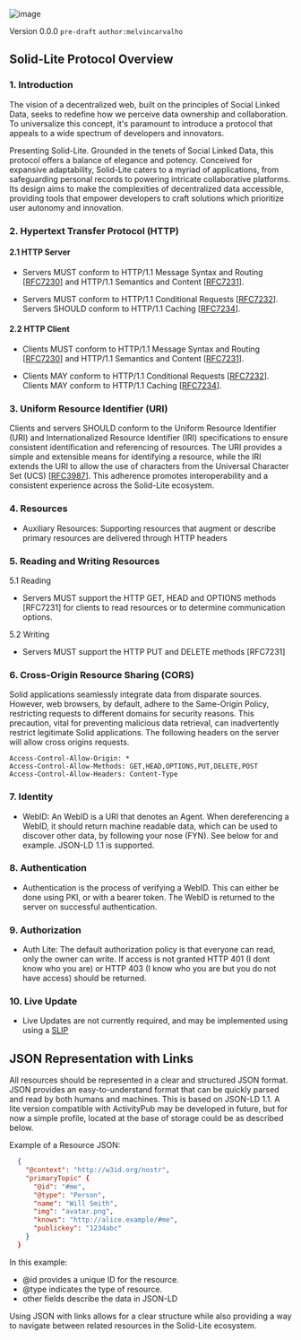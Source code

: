 ![image](https://github.com/solid-lite/draft-spec/assets/65864/d9b22bad-de6c-4f8a-97ec-827b1caafa56)

Version 0.0.0 `pre-draft` `author:melvincarvalho`

## Solid-Lite Protocol Overview

### 1. Introduction

The vision of a decentralized web, built on the principles of Social Linked Data, seeks to redefine how we perceive data ownership and collaboration. To universalize this concept, it's paramount to introduce a protocol that appeals to a wide spectrum of developers and innovators.

Presenting Solid-Lite. Grounded in the tenets of Social Linked Data, this protocol offers a balance of elegance and potency. Conceived for expansive adaptability, Solid-Lite caters to a myriad of applications, from safeguarding personal records to powering intricate collaborative platforms. Its design aims to make the complexities of decentralized data accessible, providing tools that empower developers to craft solutions which prioritize user autonomy and innovation.

### 2. Hypertext Transfer Protocol (HTTP)

#### 2.1 HTTP Server

- Servers MUST conform to HTTP/1.1 Message Syntax and Routing [[RFC7230](https://solidproject.org/TR/protocol#bib-rfc7230)] and HTTP/1.1 Semantics and Content [[RFC7231](https://solidproject.org/TR/protocol#bib-rfc7231)].

- Servers MUST conform to HTTP/1.1 Conditional Requests [[RFC7232](https://solidproject.org/TR/protocol#bib-rfc7232)]. Servers SHOULD conform to HTTP/1.1 Caching [[RFC7234](https://solidproject.org/TR/protocol#bib-rfc7234)]. 

#### 2.2 HTTP Client

- Clients MUST conform to HTTP/1.1 Message Syntax and Routing [[RFC7230](https://solidproject.org/TR/protocol#bib-rfc7230)] and HTTP/1.1 Semantics and Content [[RFC7231](https://solidproject.org/TR/protocol#bib-rfc7231)]. 

- Clients MAY conform to HTTP/1.1 Conditional Requests [[RFC7232](https://solidproject.org/TR/protocol#bib-rfc7232)]. Clients MAY conform to HTTP/1.1 Caching [[RFC7234](https://solidproject.org/TR/protocol#bib-rfc7234)]. 

### 3. Uniform Resource Identifier (URI)

Clients and servers SHOULD conform to the Uniform Resource Identifier (URI) and Internationalized Resource Identifier (IRI) specifications to ensure consistent identification and referencing of resources. The URI provides a simple and extensible means for identifying a resource, while the IRI extends the URI to allow the use of characters from the Universal Character Set (UCS) [[RFC3987](https://solidproject.org/TR/protocol#bib-rfc3987)]. This adherence promotes interoperability and a consistent experience across the Solid-Lite ecosystem.

### 4. Resources
- Auxiliary Resources: Supporting resources that augment or describe primary resources are delivered through HTTP headers

### 5. Reading and Writing Resources

5.1 Reading

- Servers MUST support the HTTP GET, HEAD and OPTIONS methods [RFC7231] for clients to read resources or to determine communication options. 

5.2 Writing

- Servers MUST support the HTTP PUT and DELETE methods [RFC7231]

### 6. Cross-Origin Resource Sharing (CORS)

Solid applications seamlessly integrate data from disparate sources. However, web browsers, by default, adhere to the Same-Origin Policy, restricting requests to different domains for security reasons. This precaution, vital for preventing malicious data retrieval, can inadvertently restrict legitimate Solid applications.  The following headers on the server will allow cross origins requests.

```
Access-Control-Allow-Origin: *
Access-Control-Allow-Methods: GET,HEAD,OPTIONS,PUT,DELETE,POST
Access-Control-Allow-Headers: Content-Type
```

### 7. Identity
- WebID: An WebID is a URI that denotes an Agent.  When dereferencing a WebID, it should return machine readable data, which can be used to discover other data, by following your nose (FYN).  See below for and example.  JSON-LD 1.1 is supported.

### 8. Authentication 
- Authentication is the process of verifying a WebID.  This can either be done using PKI, or with a bearer token.  The WebID is returned to the server on successful authentication.

### 9. Authorization
- Auth Lite: The default authorization policy is that everyone can read, only the owner can write.  If access is not granted HTTP 401 (I dont know who you are) or HTTP 403 (I know who you are but you do not have access) should be returned.

### 10. Live Update
- Live Updates are not currently required, and may be implemented using using a [SLIP](https://github.com/solid-lite/slips)

## JSON Representation with Links

All resources should be represented in a clear and structured JSON format. JSON provides an easy-to-understand format that can be quickly parsed and read by both humans and machines.  This is based on JSON-LD 1.1.  A lite version compatible with ActivityPub may be developed in future, but for now a simple profile, located at the base of storage could be as described below.

Example of a Resource JSON:

```json
  {
    "@context": "http://w3id.org/nostr",
    "primaryTopic" {
      "@id": "#me",
      "@type": "Person",
      "name": "Will Smith",
      "img": "avatar.png",
      "knows": "http://alice.example/#me",
      "publickey": "1234abc"
    }
  }
```

In this example:
- @id provides a unique ID for the resource.
- @type indicates the type of resource.
- other fields describe the data in JSON-LD

Using JSON with links allows for a clear structure while also providing a way to navigate between related resources in the Solid-Lite ecosystem.
